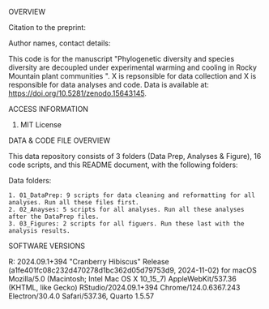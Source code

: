 OVERVIEW

Citation to the preprint: 

Author names, contact details: 

This code is for the manuscript "Phylogenetic diversity and species diversity are decoupled under experimental warming and cooling in Rocky Mountain plant communities 
". X is repsonsible for data collection and X is responsible for data analyses and code. Data is available at:  https://doi.org/10.5281/zenodo.15643145. 


ACCESS INFORMATION
1. MIT License
 

DATA & CODE FILE OVERVIEW

This data repository consists of 3 folders (Data Prep, Analyses & Figure), 16 code scripts, and this README document, with the following folders:


Data folders: 

    1. 01_DataPrep: 9 scripts for data cleaning and reformatting for all analyses. Run all these files first. 
    2. 02_Anayses: 5 scripts for all analyses. Run all these analyses after the DataPrep files.
    3. 03_Figures: 2 scripts for all figuers. Run these last with the analysis results. 



SOFTWARE VERSIONS

R: 2024.09.1+394 "Cranberry Hibiscus" Release (a1fe401fc08c232d470278d1bc362d05d79753d9, 2024-11-02) for macOS
Mozilla/5.0 (Macintosh; Intel Mac OS X 10_15_7) AppleWebKit/537.36 (KHTML, like Gecko) RStudio/2024.09.1+394 Chrome/124.0.6367.243 Electron/30.4.0 Safari/537.36, Quarto 1.5.57

